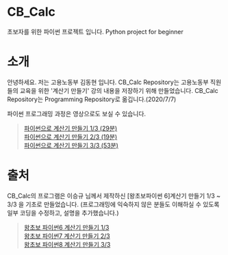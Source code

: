# CB_Calc
초보자를 위한 파이썬 프로젝트 입니다.
Python project for beginner

# 소개
안녕하세요. 저는 고용노동부 김동현 입니다.
CB_Calc Repository는 고용노동부 직원들의 교육을 위한 '계산기 만들기' 강의 내용을 저장하기 위해 만들었습니다.
CB_Calc Repository는 Programming Repository로 옮깁니다.(2020/7/7)

파이썬 프로그래밍 과정은 영상으로도 보실 수 있습니다.

> [파이썬으로 계산기 만들기 1/3 (29분)](https://www.youtube.com/watch?v=FSIhfIkFy28&t=22s)  
> [파이썬으로 계산기 만들기 2/3 (19분)](https://www.youtube.com/watch?v=zLytuhDT68s&t=4s)  
> [파이썬으로 계산기 만들기 3/3 (53분)](https://www.youtube.com/watch?v=gloJLtpDiDE&t=3s)  

# 출처
CB_Calc의 프로그램은 이승규 님께서 제작하신 [왕초보파이썬 6]계산기 만들기 1/3 ~ 3/3 을 기초로 만들었습니다.
(프로그래밍에 익숙하지 않은 분들도 이해하실 수 있도록 일부 코딩을 수정하고, 설명을 추가했습니다.)

> [왕초보 파이썬6 계산기 만들기 1/3](https://www.youtube.com/watch?v=DXjseu_Oh1o)  
> [왕초보 파이썬7 계산기 만들기 2/3](https://www.youtube.com/watch?v=Vz_4p34u8i0)  
> [왕초보 파이썬8 계산기 만들기 3/3](https://www.youtube.com/watch?v=SGA9gHu7QIk)  
